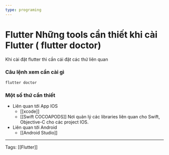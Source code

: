 ```yaml
---
type: programing 
---
```

# Flutter Những tools cần thiết khi cài Flutter ( flutter doctor)

Khi cài đặt flutter thì cần cái đặt các thứ liên quan 

### Câu lệnh xem cần cài gì
`flutter doctor`
### Một số thứ cần thiết
- Liên quan tới App IOS
	- [[xcode]]
	- [[Swift COCOAPODS]] Nơi quản lý các libraries liên quan cho Swift, Objective-C cho các project IOS.
- Liên quan tới Android
	- [[Android Studio]]

--- 
Tags: [[Flutter]]